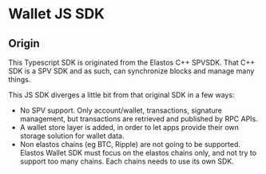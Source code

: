 # Wallet JS SDK

## Origin

This Typescript SDK is originated from the Elastos C++ SPVSDK. That C++ SDK is a SPV SDK and as such, can synchronize blocks and manage many things.

This JS SDK diverges a little bit from that original SDK in a few ways:

* No SPV support. Only account/wallet, transactions, signature management, but transactions are retrieved and published by RPC APIs.
* A wallet store layer is added, in order to let apps provide their own storage solution for wallet data.
* Non elastos chains (eg BTC, Ripple) are not going to be supported. Elastos Wallet SDK must focus on the elastos chains only, and not try to support too many chains. Each chains needs to use its own SDK.